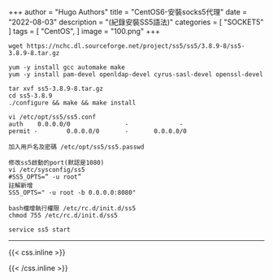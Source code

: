 +++
author = "Hugo Authors"
title = "CentOS6-安裝socks5代理"
date = "2022-08-03"
description = "(紀錄安裝SS5語法)"
categories = [
    "SOCKET5"
]
tags = [
    "CentOS",
]
image = "100.png"
+++

    wget https://nchc.dl.sourceforge.net/project/ss5/ss5/3.8.9-8/ss5-3.8.9-8.tar.gz
    
    yum -y install gcc automake make
    yum -y install pam-devel openldap-devel cyrus-sasl-devel openssl-devel

    tar xvf ss5-3.8.9-8.tar.gz
    cd ss5-3.8.9
    ./configure && make && make install
    
    vi /etc/opt/ss5/ss5.conf
    auth    0.0.0.0/0               -              -
    permit -        0.0.0.0/0       -       0.0.0.0/0
    
    加入用戶名及密碼 /etc/opt/ss5/ss5.passwd
    
    修改ss5啟動的port(默認是1080)
    vi /etc/sysconfig/ss5
    #SS5_OPTS=” -u root”
    註解新增
    SS5_OPTS=" -u root -b 0.0.0.0:8080"
    
    bash檔增執行權限 /etc/rc.d/init.d/ss5
    chmod 755 /etc/rc.d/init.d/ss5

    service ss5 start

***

{{< css.inline >}}
<style>
.emojify {
	font-family: Apple Color Emoji, Segoe UI Emoji, NotoColorEmoji, Segoe UI Symbol, Android Emoji, EmojiSymbols;
	font-size: 2rem;
	vertical-align: middle;
}
@media screen and (max-width:650px) {
  .nowrap {
    display: block;
    margin: 25px 0;
  }
}
</style>
{{< /css.inline >}}
